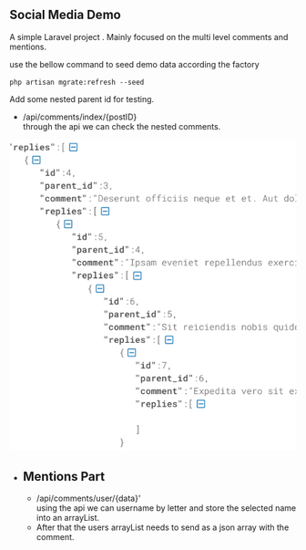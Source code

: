 

## Social Media Demo

A simple Laravel project .
Mainly focused on the multi level comments and mentions.

use the bellow command to seed demo data according the factory
```
php artisan mgrate:refresh --seed
```

Add some nested parent id for testing.

- /api/comments/index/{postID}
  <br />through the api we can check the nested comments.

![CHEESE!](replies.png)

- Mentions Part
    -
  - /api/comments/user/{data}'
    <br>using the api we can username by letter and store the selected name into an arrayList.
  - After that the users arrayList needs to send as a json array with the comment.
  

